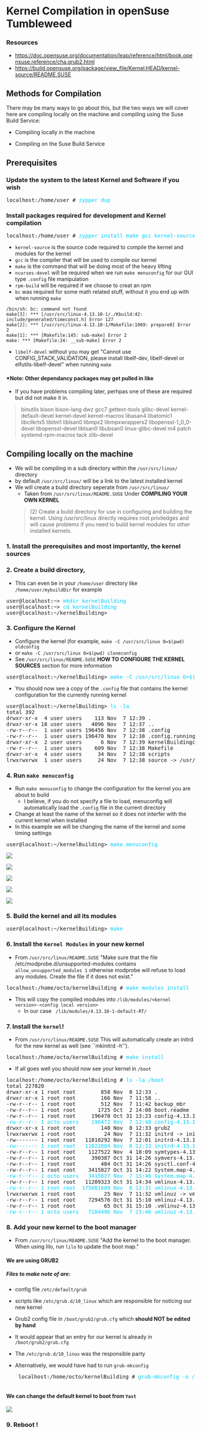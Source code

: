 Kernel Compilation in openSuse Tumbleweed
================
### Resources 
* https://doc.opensuse.org/documentation/leap/reference/html/book.opensuse.reference/cha.grub2.html
* https://build.opensuse.org/package/view_file/Kernel:HEAD/kernel-source/README.SUSE

Methods for Compilation
-----------------
There may be many ways to go about this, but the two ways we will cover here are compiling locally on the machine and compiling using the Suse Build Service:

* Compiling locally in the machine

* Compiling on the Suse Build Service




Prerequisites
------------

### Update the system to the latest Kernel and Software if you wish
<pre>
localhost:/home/user # <span style="color:#00d0ff">zypper dup</span>
</pre>

### Install packages required for development and Kernel compilation

<pre>
localhost:/home/user # <span style="color:#00d0ff">zypper install make gcc kernel-source ncurses-devel autoconf rpm-build bc libelf-devel</span>
</pre>

* `kernel-source` is the source code required to compile the kernel and modules for the kernel
* `gcc` is the compiler that will be used to compile our kernel
* `make` is the command that will be doing most of the heavy lifting
* `ncurses-devel` will be required when we run `make menuconfig` for our GUI type `.config` file manipulation
* `rpm-build` will be required if we choose to creat an rpm
* `bc` was required for some math related stuff, without it you end up with when running `make`
``` 
/bin/sh: bc: command not found
make[3]: *** [/usr/src/linux-4.13.10-1/./Kbuild:42: include/generated/timeconst.h] Error 127
make[2]: *** [/usr/src/linux-4.13.10-1/Makefile:1069: prepare0] Error 2
make[1]: *** [Makefile:145: sub-make] Error 2
make: *** [Makefile:24: __sub-make] Error 2
```
* `libelf-devel` without you may get "Cannot use CONFIG_STACK_VALIDATION, please install libelf-dev, libelf-devel or elfutils-libelf-devel" when running `make`

#### *Note: Other dependancy packages may get pulled in like 
* If you have problems compiling later, perhpas one of these are required but did not make it in.

> binutils bison bison-lang dwz gcc7 gettext-tools glibc-devel kernel-default-devel
kernel-devel kernel-macros libasan4 libatomic1 libcilkrts5 libitm1 liblsan0 
libmpx2 libmpxwrappers2 libopenssl-1_0_0-devel libopenssl-devel libtsan0 libubsan0 
linux-glibc-devel m4 patch systemd-rpm-macros tack zlib-devel 






Compiling locally on the machine
----------------
* We will be compiling in a sub directory within the `/usr/src/linux/` directory
* by default `/usr/src/linux/` will be a link to the latest installed kernel
* We will create a build directory seperate from `/usr/src/linux/`
  * Taken from `/usr/src/linux/README.SUSE` Under **COMPILING YOUR OWN KERNEL**
  > (2)  Create a build directory for use in configuring and building
       the kernel. Using /usr/src/linux directly requires root priviledges
       and will cause problems if you need to build kernel modules for
       other installed kernels.


### 1. Install the prerequisites and most importantly, the kernel sources

### 2. Create a build directory, 
* This can even be in your `/home/user` directory like  `/home/user/mybuildDir` for example

<pre>
user@localhost:~> <span style="color:#00d0ff">mkdir kernelBuilding</span>
user@localhost:~> <span style="color:#00d0ff">cd kernelBuilding</span>
user@localhost:~/kernelBuilding>
</pre>

### 3. Configure the Kernel
* Configure the kernel (for example, `make -C /usr/src/linux O=$(pwd) oldconfig`
* or `make -C /usr/src/linux O=$(pwd) cloneconfig`
* See  `/usr/src/linux/README.SUSE` **HOW TO CONFIGURE THE KERNEL SOURCES** section for more information

<pre>
user@localhost:~/kernelBuilding> <span style="color:#00d0ff">make -C /usr/src/linux O=$(pwd) cloneconfig</span>
</pre>

* You should now see a copy of the `.config` file that contains the kernel configuration for the currently running kernel
<pre>
user@localhost:~/kernelBuilding> <span style="color:#00d0ff">ls -la</span>
total 392
drwxr-xr-x  4 user users    113 Nov  7 12:39 .
drwxr-xr-x 18 user users   4096 Nov  7 12:37 ..
-rw-r--r--  1 user users 196456 Nov  7 12:38 .config
-rw-r--r--  1 user users 196470 Nov  7 12:38 .config.running
drwxr-xr-x  2 user users      6 Nov  7 12:39 kernelBuildingcd
-rw-r--r--  1 user users    609 Nov  7 12:38 Makefile
drwxr-xr-x  4 user users     34 Nov  7 12:38 scripts
lrwxrwxrwx  1 user users     24 Nov  7 12:38 source -> /usr/src/linux-4.13.10-1
</pre>

### 4. Run `make menuconfig`
* Run `make menuconfig` to change the configuration for the kernel you are about to build
  * I believe, if you do not specify a file to load, menuconfig will automatically load the `.config` file in the current directory
* Change at least the name of the kernel so it does not interfer with the current kernel when installed
* In this example we will be changing the name of the kernel and some timing settings

<pre>
user@localhost:~/kernelBuilding> <span style="color:#00d0ff">make menuconfig</span>
</pre>

![](pics/menuconfig1.png)

![](pics/menuconfig2.png)

![](pics/menuconfig3.png)

![](pics/menuconfig4.png)

![](pics/menuconfig5.png)


### 5. Build the kernel and all its modules

<pre>
user@localhost:~/kernelBuilding> <span style="color:#00d0ff">make</span>
</pre>

### 6. Install the `Kernel Modules` in your new kernel
* From `/usr/src/linux/README.SUSE` "Make sure that the file /etc/modprobe.d/unsupported-modules contains ` allow_unsupported_modules 1`  otherwise modprobe will refuse to load any modules. Create the file if it does not exist."

<pre>
localhost:/home/octo/kernelBuilding # <span style="color:#00d0ff">make modules_install</span>
</pre>

* This will copy the compiled modules into `/lib/modules/<kernel version>-<config local version>`
    * In our case ` /lib/modules/4.13.10-1-default-RT/`

### 7. Install the `kernel`!

* From `/usr/src/linux/README.SUSE` This will automatically create an initrd for the new kernel as well (see ``mkinitrd -h'').

<pre>
localhost:/home/octo/kernelBuilding # <span style="color:#00d0ff">make install</span>
</pre>

* If all goes well you should now see your kernel in `/boot`

<pre>
localhost:/home/octo/kernelBuilding # <span style="color:#00d0ff">ls -la /boot</span>
total 227820
drwxr-xr-x 1 root root        858 Nov  8 12:33 .
drwxr-xr-x 1 root root        166 Nov  7 11:58 ..
-rw-r--r-- 1 root root        512 Nov  7 11:42 backup_mbr
-rw-r--r-- 1 root root       1725 Oct  2 14:08 boot.readme
-rw-r--r-- 1 root root     196470 Oct 31 13:23 config-4.13.10-1-default
<span style="color:#00d0ff">-rw-r--r-- 1 octo users    196472 Nov  7 12:48 config-4.13.10-1-default-RT</span>
drwxr-xr-x 1 root root        140 Nov  8 12:33 grub2
lrwxrwxrwx 1 root root         24 Nov  7 11:32 initrd -> initrd-4.13.10-1-default
-rw------- 1 root root   11810292 Nov  7 12:01 initrd-4.13.10-1-default
<span style="color:#00d0ff">-rw------- 1 root root   11822884 Nov  8 12:33 initrd-4.13.10-1-default-RT</span>
-rw-r--r-- 1 root root    1127522 Nov  4 18:09 symtypes-4.13.10-1-default.gz
-rw-r--r-- 1 root root     390387 Oct 31 14:26 symvers-4.13.10-1-default.gz
-rw-r--r-- 1 root root        484 Oct 31 14:26 sysctl.conf-4.13.10-1-default
-rw-r--r-- 1 root root    3415827 Oct 31 14:22 System.map-4.13.10-1-default
<span style="color:#00d0ff">-rw-r--r-- 1 octo users   3415827 Nov  7 15:46 System.map-4.13.10-1-default-RT</span>
-rw-r--r-- 1 root root   11209323 Oct 31 14:34 vmlinux-4.13.10-1-default.gz
<span style="color:#00d0ff">-rw-r--r-- 1 root root  175081609 Nov  8 12:31 vmlinux-4.13.10-1-default-RT.gz</span>
lrwxrwxrwx 1 root root         25 Nov  7 11:32 vmlinuz -> vmlinuz-4.13.10-1-default
-rw-r--r-- 1 root root    7294576 Oct 31 15:10 vmlinuz-4.13.10-1-default
-rw-r--r-- 1 root root         65 Oct 31 15:10 .vmlinuz-4.13.10-1-default.hmac
<span style="color:#00d0ff">-rw-r--r-- 1 octo users   7284496 Nov  7 15:46 vmlinuz-4.13.10-1-default-RT</span>
</pre>

### 8. Add your new kernel to the boot manager
* From `/usr/src/linux/README.SUSE`  "Add the kernel to the boot manager. When using lilo, run `lilo` to update the boot map."

#### We are using GRUB2

##### Files to make note of are:
* config file `/etc/default/grub`
* scripts like `/etc/grub.d/10_linux` which are responsible for noticing our new kernel 
* Grub2 config file in `/boot/grub2/grub.cfg` which **should NOT be edited by hand**

 * It would appear that an entry for our kernel is already in `/boot/grub2/grub.cfg`  
 *  The `/etc/grub.d/10_linux` was the responsible party 
 
 * Alternatively, we would have had to run `grub-mkconfig`
    <pre>
    localhost:/home/octo/kernelBuilding # <span style="color:#00d0ff">grub-mkconfig -o /boot/grub/grub.cfg</span>
    </pre>    
#### We can change the default kernel to boot from `Yast`
![](pics/defaultboot.png)

### 9. Reboot !


    
